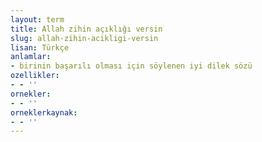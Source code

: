 ```yaml
---
layout: term
title: Allah zihin açıklığı versin
slug: allah-zihin-acikligi-versin
lisan: Türkçe
anlamlar:
- birinin başarılı olması için söylenen iyi dilek sözü
ozellikler:
- - ''
ornekler:
- - ''
orneklerkaynak:
- - ''
---
```

